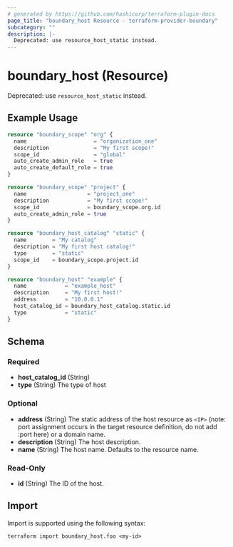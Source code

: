 ```yaml
---
# generated by https://github.com/hashicorp/terraform-plugin-docs
page_title: "boundary_host Resource - terraform-provider-boundary"
subcategory: ""
description: |-
  Deprecated: use resource_host_static instead.
---
```


# boundary_host (Resource)

Deprecated: use `resource_host_static` instead.

## Example Usage

```terraform
resource "boundary_scope" "org" {
  name                     = "organization_one"
  description              = "My first scope!"
  scope_id                 = "global"
  auto_create_admin_role   = true
  auto_create_default_role = true
}

resource "boundary_scope" "project" {
  name                   = "project_one"
  description            = "My first scope!"
  scope_id               = boundary_scope.org.id
  auto_create_admin_role = true
}

resource "boundary_host_catalog" "static" {
  name        = "My catalog"
  description = "My first host catalog!"
  type        = "static"
  scope_id    = boundary_scope.project.id
}

resource "boundary_host" "example" {
  name            = "example_host"
  description     = "My first host!"
  address         = "10.0.0.1"
  host_catalog_id = boundary_host_catalog.static.id
  type            = "static"
}
```

<!-- schema generated by tfplugindocs -->
## Schema

### Required

- **host_catalog_id** (String)
- **type** (String) The type of host

### Optional

- **address** (String) The static address of the host resource as `<IP>` (note: port assignment occurs in the target resource definition, do not add :port here) or a domain name.
- **description** (String) The host description.
- **name** (String) The host name. Defaults to the resource name.

### Read-Only

- **id** (String) The ID of the host.

## Import

Import is supported using the following syntax:

```shell
terraform import boundary_host.foo <my-id>
```
